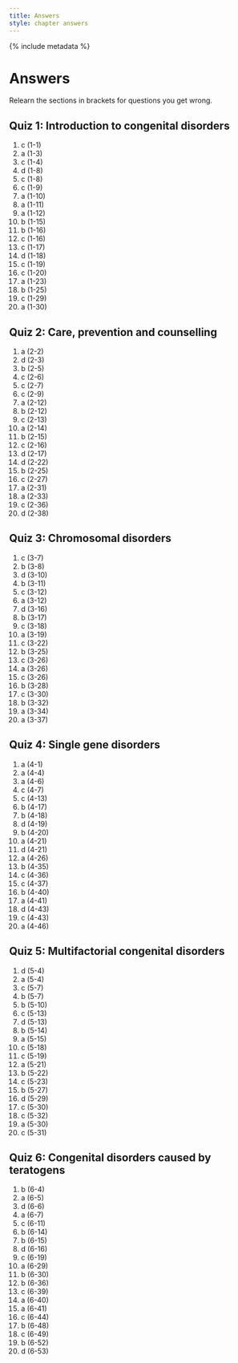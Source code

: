 ```yaml
---
title: Answers
style: chapter answers
---
```


{% include metadata %}

# Answers

Relearn the sections in brackets for questions you get wrong.

## Quiz 1: Introduction to congenital disorders

1.	c	(1-1)
2.	a	(1-3)
3.	c	(1-4)
4.	d	(1-8)
5.	c	(1-8)
6.	c	(1-9)
7.	a	(1-10)
8.	a	(1-11)
9.	a	(1-12)
10.	b	(1-15)
11.	b	(1-16)
12.	c	(1-16)
13.	c	(1-17)
14.	d	(1-18)
15.	c	(1-19)
16.	c	(1-20)
17.	a	(1-23)
18.	b	(1-25)
19.	c	(1-29)
20.	a	(1-30)

## Quiz 2: Care, prevention and counselling

1.	a	(2-2)
2.	d	(2-3)
3.	b	(2-5)
4.	c	(2-6)
5.	c	(2-7)
6.	c	(2-9)
7.	a	(2-12)
8.	b	(2-12)
9.	c	(2-13)
10.	a	(2-14)
11.	b	(2-15)
12.	c	(2-16)
13.	d	(2-17)
14.	d	(2-22)
15.	b	(2-25)
16.	c	(2-27)
17.	a	(2-31)
18.	a	(2-33)
19.	c	(2-36)
20.	d	(2-38)

## Quiz 3: Chromosomal disorders

1.	c	(3-7)
2.	b	(3-8)
3.	d	(3-10)
4.	b	(3-11)
5.	c	(3-12)
6.	a	(3-12)
7.	d	(3-16)
8.	b	(3-17)
9.	c	(3-18)
10.	a	(3-19)
11.	c	(3-22)
12.	b	(3-25)
13.	c	(3-26)
14.	a	(3-26)
15.	c	(3-26)
16.	b	(3-28)
17.	c	(3-30)
18.	b	(3-32)
19.	a	(3-34)
20.	a	(3-37)

## Quiz 4: Single gene disorders

1.	a	(4-1)
2.	a	(4-4)
3.	a	(4-6)
4.	c	(4-7)
5.	c	(4-13)
6.	b	(4-17)
7.	b	(4-18)
8.	d	(4-19)
9.	b	(4-20)
10.	a	(4-21)
11.	d	(4-21)
12.	a	(4-26)
13.	b	(4-35)
14.	c	(4-36)
15.	c	(4-37)
16.	b	(4-40)
17.	a	(4-41)
18.	d	(4-43)
19.	c	(4-43)
20.	a	(4-46)

## Quiz 5: Multifactorial congenital disorders

1.	d	(5-4)
2.	a	(5-4)
3.	c	(5-7)
4.	b	(5-7)
5.	b	(5-10)
6.	c	(5-13)
7.	d	(5-13)
8.	b	(5-14)
9.	a	(5-15)
10.	c	(5-18)
11.	c	(5-19)
12.	a	(5-21)
13.	b	(5-22)
14.	c	(5-23)
15.	b	(5-27)
16.	d	(5-29)
17.	c	(5-30)
18.	c	(5-32)
19.	a	(5-30)
20.	c	(5-31)

## Quiz 6: Congenital disorders caused by teratogens

1.	b	(6-4)
2.	a	(6-5)
3.	d	(6-6)
4.	a	(6-7)
5.	c	(6-11)
6.	b	(6-14)
7.	b	(6-15)
8.	d	(6-16)
9.	c	(6-19)
10.	a	(6-29)
11.	b	(6-30)
12.	b	(6-36)
13.	c	(6-39)
14.	a	(6-40)
15.	a	(6-41)
16.	c	(6-44)
17.	b	(6-48)
18.	c	(6-49)
19.	b	(6-52)
20.	d	(6-53)